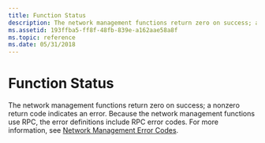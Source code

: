 ```yaml
---
title: Function Status
description: The network management functions return zero on success; a nonzero return code indicates an error. Because the network management functions use RPC, the error definitions include RPC error codes. For more information, see Network Management Error Codes.
ms.assetid: 193ffba5-ff8f-48fb-839e-a162aae58a8f
ms.topic: reference
ms.date: 05/31/2018
---
```


# Function Status

The network management functions return zero on success; a nonzero return code indicates an error. Because the network management functions use RPC, the error definitions include RPC error codes. For more information, see [Network Management Error Codes](network-management-error-codes.md).

 

 




